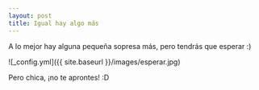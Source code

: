 ```yaml
---
layout: post
title: Igual hay algo más
---
```


A lo mejor hay alguna pequeña sopresa más, pero tendrás que esperar :)

![_config.yml]({{ site.baseurl }}/images/esperar.jpg)

Pero chica, ¡no te aprontes! :D
